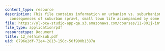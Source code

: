 ```yaml
---
content_type: resource
description: This file contains information on urbanism vs. suburbanism, urban, social
  consequences of suburban sprawl, small town life accompanied by some images.
file: https://ol-ocw-studio-app-qa.s3.amazonaws.com/courses/11-001j-introduction-to-urban-design-and-development-spring-2006/8796e2df72e42813158c50f990b1387a_12_rethinksub.pdf
file_type: application/pdf
resourcetype: Document
title: 12_rethinksub.pdf
uid: 8796e2df-72e4-2813-158c-50f990b1387a
---
```

